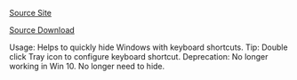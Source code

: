 [Source Site](http://web.archive.org/web/20090420063238/http://www.geocities.com/cellsoft2001/)

[Source Download](http://web.archive.org/web/20090420063238/http://www.geocities.com/cellsoft2001/files/HideWin.zip)

Usage: Helps to quickly hide Windows with keyboard shortcuts. 
Tip: Double click Tray icon to configure keyboard shortcut.
Deprecation: No longer working in Win 10. No longer need to hide. 
